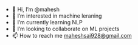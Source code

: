 - 👋 Hi, I’m @mahesh
- 👀 I’m interested in machine leraning
- 🌱 I’m currently learning NLP
- 💞️ I’m looking to collaborate on   ML projects
- 📫 How to reach me maheshsai928@gmail.com

<!---
maheshsai928/maheshsai928 is a ✨ special ✨ repository because its `README.md` (this file) appears on your GitHub profile.
You can click the Preview link to take a look at your changes.
--->
 
